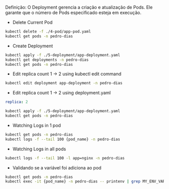Definição: O Deployment gerencia a criação e atualização de Pods. Ele garante que o número de Pods especificado esteja em execução.

- Delete Current Pod
```bash
kubectl delete -f ./4-pod/app-pod.yaml
kubectl get pods -n pedro-dias
```

- Create Deployment
```bash
kubectl apply -f ./5-deployment/app-deployment.yaml
kubectl get deployments -n pedro-dias
kubectl get pods -n pedro-dias
```

- Edit replica count 1 -> 2 using kubectl edit command

```bash
kubectl edit deployment app-deployment -n pedro-dias
```

- Edit replica count 1 -> 2 using deployment.yaml

```yaml
replica: 2
```

```bash
kubectl apply -f ./5-deployment/app-deployment.yaml
kubectl get pods -n pedro-dias
```

- Watching Logs in 1 pod

```bash
kubectl get pods -n pedro-dias
kubectl logs -f --tail 100 {pod_name} -n pedro-dias
```

- Watching Logs in all pods

```bash
kubectl logs -f --tail 100 -l app=nginx -n pedro-dias
```

- Validando se a variável foi adiciona ao pod

```bash
kubectl get pods -n pedro-dias
kubectl exec -it {pod_name} -n pedro-dias -- printenv | grep MY_ENV_VAR
```